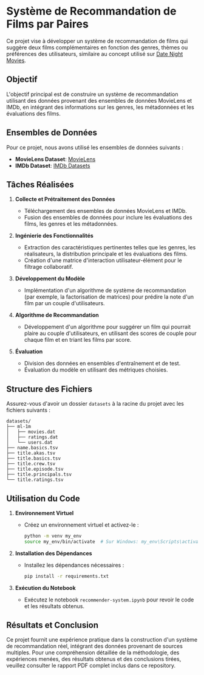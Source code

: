 # Système de Recommandation de Films par Paires

Ce projet vise à développer un système de recommandation de films qui suggère deux films complémentaires en fonction des genres, thèmes ou préférences des utilisateurs, similaire au concept utilisé sur [Date Night Movies](https://datenightmovies.com/spider-man-no-way-home+mona-lisa-smile).

## Objectif

L'objectif principal est de construire un système de recommandation utilisant des données provenant des ensembles de données MovieLens et IMDb, en intégrant des informations sur les genres, les métadonnées et les évaluations des films.

## Ensembles de Données

Pour ce projet, nous avons utilisé les ensembles de données suivants :

- **MovieLens Dataset**: [MovieLens](https://grouplens.org/datasets/movielens/)
- **IMDb Dataset**: [IMDb Datasets](https://www.imdb.com/interfaces/)

## Tâches Réalisées

1. **Collecte et Prétraitement des Données**
   - Téléchargement des ensembles de données MovieLens et IMDb.
   - Fusion des ensembles de données pour inclure les évaluations des films, les genres et les métadonnées.

2. **Ingénierie des Fonctionnalités**
   - Extraction des caractéristiques pertinentes telles que les genres, les réalisateurs, la distribution principale et les évaluations des films.
   - Création d'une matrice d'interaction utilisateur-élément pour le filtrage collaboratif.

3. **Développement du Modèle**
   - Implémentation d'un algorithme de système de recommandation (par exemple, la factorisation de matrices) pour prédire la note d'un film par un couple d'utilisateurs.

4. **Algorithme de Recommandation**
   - Développement d'un algorithme pour suggérer un film qui pourrait plaire au couple d'utilisateurs, en utilisant des scores de couple pour chaque film et en triant les films par score.

5. **Évaluation**
   - Division des données en ensembles d'entraînement et de test.
   - Évaluation du modèle en utilisant des métriques choisies.

## Structure des Fichiers

Assurez-vous d'avoir un dossier `datasets` à la racine du projet avec les fichiers suivants :
```
datasets/
├── ml-1m
│   ├── movies.dat
│   ├── ratings.dat
│   └── users.dat
├── name.basics.tsv
├── title.akas.tsv
├── title.basics.tsv
├── title.crew.tsv
├── title.episode.tsv
├── title.principals.tsv
└── title.ratings.tsv
```

## Utilisation du Code

1. **Environnement Virtuel**
   - Créez un environnement virtuel et activez-le :
     ```bash
     python -m venv my_env
     source my_env/bin/activate  # Sur Windows: my_env\Scripts\activate
     ```

2. **Installation des Dépendances**
   - Installez les dépendances nécessaires :
     ```bash
     pip install -r requirements.txt
     ```

3. **Exécution du Notebook**
   - Exécutez le notebook `recommender-system.ipynb` pour revoir le code et les résultats obtenus.

## Résultats et Conclusion

Ce projet fournit une expérience pratique dans la construction d'un système de recommandation réel, intégrant des données provenant de sources multiples. Pour une compréhension détaillée de la méthodologie, des expériences menées, des résultats obtenus et des conclusions tirées, veuillez consulter le rapport PDF complet inclus dans ce repository.